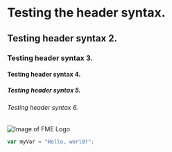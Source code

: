 # Testing the header syntax. 
## Testing header syntax 2. 
### Testing header syntax 3.
#### Testing header syntax 4.
##### Testing header syntax 5.
###### Testing header syntax 6.

![Image of FME Logo](https://fme.safe.com/wp-content/uploads/sites/2/2023/02/safe-software-logo-white-1.svg)

``` javascript
var myVar = "Hello, world!";
```
